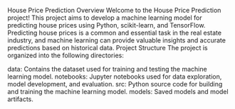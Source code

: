
House Price Prediction
Overview
Welcome to the House Price Prediction project! This project aims to develop a machine learning model for predicting house prices using Python, scikit-learn, and TensorFlow. Predicting house prices is a common and essential task in the real estate industry, and machine learning can provide valuable insights and accurate predictions based on historical data.
Project Structure
   The project is organized into the following directories:

   data: Contains the dataset used for training and testing the machine learning model.
   notebooks: Jupyter notebooks used for data exploration, model development, and evaluation.
   src: Python source code for building and training the machine learning model.
   models: Saved models and model artifacts.
   
